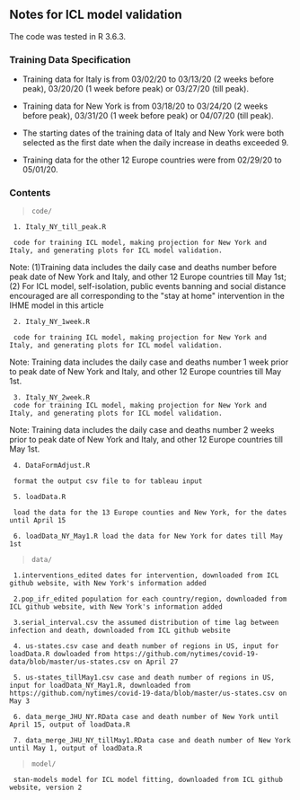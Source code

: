 ## Notes for ICL model validation

The code was tested in R 3.6.3.

### Training Data Specification

* Training data for Italy is from 03/02/20 to 03/13/20 (2 weeks before peak), 03/20/20 (1 week before peak) or 03/27/20 (till peak). 


* Training data for New York is from 03/18/20 to 03/24/20 (2 weeks before peak), 03/31/20 (1 week before peak) or 04/07/20 (till peak). 


* The starting dates of the training data of Italy and New York were both selected as the first date when the daily increase in deaths exceeded 9. 


* Training data for the other 12 Europe countries were from 02/29/20 to 05/01/20.


### Contents

> `code/`

     1. Italy_NY_till_peak.R 
     
     code for training ICL model, making projection for New York and Italy, and generating plots for ICL model validation.
      
   Note: 
     (1)Training data includes the daily case and deaths number before peak date of New York and Italy, 
     and other 12 Europe countries till May 1st; 
     (2) For ICL model, self-isolation, public events banning and social distance encouraged 
     are all corresponding to the "stay at home" intervention in the IHME model in this article
      
     2. Italy_NY_1week.R 
     
     code for training ICL model, making projection for New York and Italy, and generating plots for ICL model validation.
      
   Note:
     Training data includes the daily case and deaths number 1 week prior to peak date of 
     New York and Italy, and other 12 Europe countries till May 1st.
      
     3. Italy_NY_2week.R
     code for training ICL model, making projection for New York and Italy, and generating plots for ICL model validation.
   Note:
     Training data includes the daily case and deaths number 2 weeks prior to peak date of 
     New York and Italy, and other 12 Europe countries till May 1st.
      
     4. DataFormAdjust.R 
     
     format the output csv file to for tableau input
      
     5. loadData.R
     
     load the data for the 13 Europe counties and New York, for the dates until April 15
      
     6. loadData_NY_May1.R load the data for New York for dates till May 1st
      

> `data/`
	
     1.interventions_edited dates for intervention, downloaded from ICL github website, with New York's information added
      
     2.pop_ifr_edited population for each country/region, downloaded from ICL github website, with New York's information added
      
     3.serial_interval.csv the assumed distribution of time lag between infection and death, downloaded from ICL github website
      
     4. us-states.csv case and death number of regions in US, input for loadData.R dowloaded from https://github.com/nytimes/covid-19-data/blob/master/us-states.csv on April 27
      
     5. us-states_tillMay1.csv case and death number of regions in US, input for loadData_NY_May1.R, downloaded from https://github.com/nytimes/covid-19-data/blob/master/us-states.csv on May 3
      
     6. data_merge_JHU_NY.RData case and death number of New York until April 15, output of loadData.R
      
     7. data_merge_JHU_NY_tillMay1.RData case and death number of New York until May 1, output of loadData.R
            
> `model/`

     stan-models model for ICL model fitting, downloaded from ICL github website, version 2
